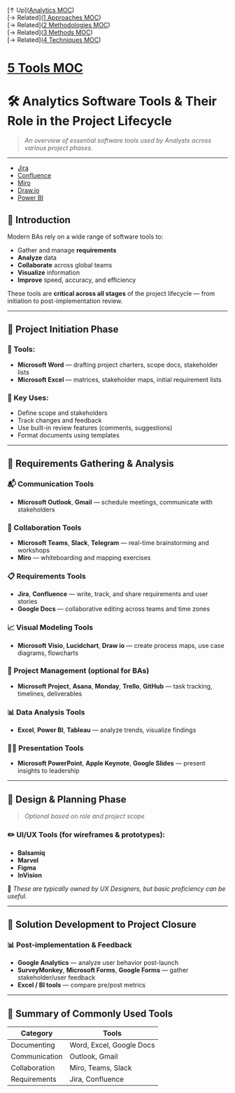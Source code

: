 [↑ Up]([Analytics MOC](../../Analytics%20MOC.md))  
[→ Related]([1 Approaches MOC](../1%20Approaches/1%20Approaches%20MOC.md))  
[→ Related]([2 Methodologies MOC](../2%20Methodologies/2%20Methodologies%20MOC.md))  
[→ Related]([3 Methods MOC](../3%20Methods/3%20Methods%20MOC.md))  
[→ Related]([4 Techniques MOC](../4%20Techniques/4%20Techniques%20MOC.md))

# [5 Tools MOC](.md)

# 🛠️ Analytics Software Tools & Their Role in the Project Lifecycle

> *An overview of essential software tools used by Analysts across various project phases.*

---

- [Jira](Jira)
- [Confluence](Confluence)
- [Miro](Miro)
- [Draw.io](Draw.io)
- [Power BI](Power%20BI)

## 🧭 Introduction

Modern BAs rely on a wide range of software tools to:
- Gather and manage **requirements**
- **Analyze** data
- **Collaborate** across global teams
- **Visualize** information
- **Improve** speed, accuracy, and efficiency

These tools are **critical across all stages** of the project lifecycle — from initiation to post-implementation review.

---

## 🔰 Project Initiation Phase

### 📄 Tools:
- **Microsoft Word** — drafting project charters, scope docs, stakeholder lists  
- **Microsoft Excel** — [](../../Analytics%20Abbreviations%20and%20Terms.md#RACI%20|%20RACI) matrices, stakeholder maps, initial requirement lists

### 🧠 Key Uses:
- Define scope and stakeholders
- Track changes and feedback
- Use built-in review features (comments, suggestions)
- Format documents using templates

---

## 🧾 Requirements Gathering & Analysis

### 📬 Communication Tools
- **Microsoft Outlook**, **Gmail** — schedule meetings, communicate with stakeholders

### 🤝 Collaboration Tools
- **Microsoft Teams**, **Slack**, **Telegram** — real-time brainstorming and workshops  
- **Miro** — whiteboarding and mapping exercises

### 📋 Requirements Tools
- **Jira**, **Confluence** — write, track, and share requirements and user stories  
- **Google Docs** — collaborative editing across teams and time zones

### 📈 Visual Modeling Tools
- **Microsoft Visio**, **Lucidchart**, **Draw io** — create process maps, use case diagrams, flowcharts

### 📅 Project Management (optional for BAs)
- **Microsoft Project**, **Asana**, **Monday**, **Trello**, **GitHub**  — task tracking, timelines, deliverables

### 📊 Data Analysis Tools
- **Excel**, **Power BI**, **Tableau** — analyze trends, visualize findings

### 🧑‍🏫 Presentation Tools
- **Microsoft PowerPoint**, **Apple Keynote**, **Google Slides** — present insights to leadership

---

## 🧪 Design & Planning Phase

> *Optional based on role and project scope*

### ✏️ UI/UX Tools (for wireframes & prototypes):
- **Balsamiq**
- **Marvel**
- **Figma**
- **InVision**

📌 *These are typically owned by UX Designers, but basic proficiency can be useful.*

---

## 🚀 Solution Development to Project Closure

### 📊 Post-implementation & Feedback
- **Google Analytics** — analyze user behavior post-launch
- **SurveyMonkey**, **Microsoft Forms**, **Google Forms** — gather stakeholder/user feedback
- **Excel / BI tools** — compare pre/post metrics

---

## 📘 Summary of Commonly Used Tools

| Category | Tools |
|---------|-------|
| Documenting | Word, Excel, Google Docs |
| Communication | Outlook, Gmail |
| Collaboration | Miro, Teams, Slack |
| Requirements | Jira, Confluence


